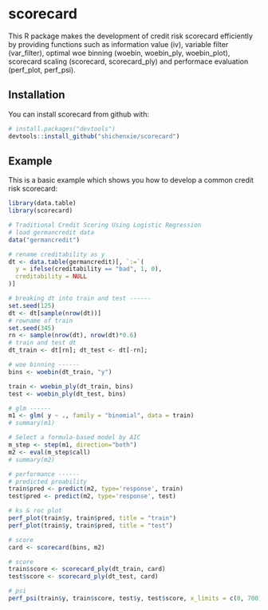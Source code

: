 # scorecard

This R package makes the development of credit risk scorecard efficiently by providing functions such as information value (iv), variable filter (var_filter), optimal woe binning (woebin, woebin_ply, woebin_plot), scorecard scaling (scorecard, scorecard_ply) and performace evaluation (perf_plot, perf_psi).

## Installation

You can install scorecard from github with:

``` r
# install.packages("devtools")
devtools::install_github("shichenxie/scorecard")
```

## Example

This is a basic example which shows you how to develop a common credit risk scorecard:

``` r
library(data.table)
library(scorecard)

# Traditional Credit Scoring Using Logistic Regression
# load germancredit data
data("germancredit")

# rename creditability as y
dt <- data.table(germancredit)[, `:=`(
  y = ifelse(creditability == "bad", 1, 0),
  creditability = NULL
)]

# breaking dt into train and test ------
set.seed(125)
dt <- dt[sample(nrow(dt))]
# rowname of train
set.seed(345)
rn <- sample(nrow(dt), nrow(dt)*0.6)
# train and test dt
dt_train <- dt[rn]; dt_test <- dt[-rn];

# woe binning ------
bins <- woebin(dt_train, "y")

train <- woebin_ply(dt_train, bins)
test <- woebin_ply(dt_test, bins)

# glm ------
m1 <- glm( y ~ ., family = "binomial", data = train)
# summary(m1)

# Select a formula-based model by AIC
m_step <- step(m1, direction="both")
m2 <- eval(m_step$call)
# summary(m2)

# performance ------
# predicted proability
train$pred <- predict(m2, type='response', train)
test$pred <- predict(m2, type='response', test)

# ks & roc plot
perf_plot(train$y, train$pred, title = "train")
perf_plot(train$y, train$pred, title = "test")

# score
card <- scorecard(bins, m2)

# score
train$score <- scorecard_ply(dt_train, card)
test$score <- scorecard_ply(dt_test, card)

# psi
perf_psi(train$y, train$score, test$y, test$score, x_limits = c(0, 700), x_tick_break = 100)

```
